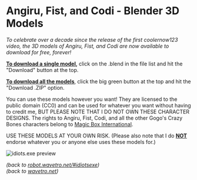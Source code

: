 # Angiru, Fist, and Codi - Blender 3D Models

*To celebrate over a decade since the release of the first coolernow123 video, the 3D models of Angiru, Fist, and Codi are now available to download for free, forever!*

<ins>**To download a single model</ins>,** click on the .blend in the file list and hit the "Download" button at the top.

<ins>**To download all the models</ins>**, click the big green button at the top and hit the "Download .ZIP" option.

You can use these models however you want! They are licensed to the public domain (CC0) and can be used for whatever you want without having to credit me, BUT PLEASE NOTE THAT I DO NOT OWN THESE CHARACTER DESIGNS. The rights to Angiru, Fist, Codi, and all the other Gogo's Crazy Bones characters belong to [Magic Box International](https://www.magicboxint.com/). 

USE THESE MODELS AT YOUR OWN RISK. (Please also note that I do <ins>**NOT**</ins> endorse whatever you or anyone else uses these models for.)

![idiots.exe preview](https://robot.wavetro.net/assets/images/image128.png)

*(back to [robot.wavetro.net/#idiotsexe](https://robot.wavetro.net/#idiotsexe))* <br>
*(back to [wavetro.net](https://wavetro.net))*
